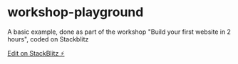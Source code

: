 # workshop-playground

A basic example, done as part of the workshop "Build your first website in 2 hours", coded on Stackblitz

[Edit on StackBlitz ⚡️](https://stackblitz.com/edit/js-maxrd9)
